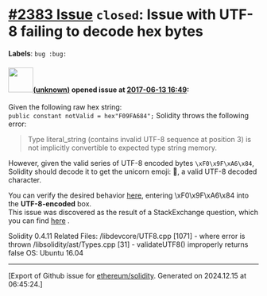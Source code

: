 # [\#2383 Issue](https://github.com/ethereum/solidity/issues/2383) `closed`: Issue with UTF-8 failing to decode hex bytes
**Labels**: `bug :bug:`


#### <img src="(unknown)" width="50">[(unknown)]((unknown)) opened issue at [2017-06-13 16:49](https://github.com/ethereum/solidity/issues/2383):

Given the following raw hex string:<br>
`public constant notValid = hex"F09FA684";`
Solidity throws the following error:  

> Type literal_string (contains invalid UTF-8 sequence at position 3) is not implicitly convertible to
> expected type string memory.

However, given the valid series of UTF-8 encoded bytes `\xF0\x9F\xA6\x84`, Solidity should decode it to get the unicorn emoji: 🦄, a valid UTF-8 decoded character.

You can verify the desired behavior [here](https://mothereff.in/utf-8),
entering \xF0\x9F\xA6\x84 into the **UTF-8-encoded** box.<br>
This issue was discovered as the result of a StackExchange question, which you can find [here](https://ethereum.stackexchange.com/questions/17670/solidity-and-the-mystery-of-the-unicode-unicorn) .<br>

Solidity 0.4.11
Related Files: 
/libdevcore/UTF8.cpp [1071] - where error is thrown
/libsolidity/ast/Types.cpp [31] - validateUTF8() improperly returns false
OS: Ubuntu 16.04






-------------------------------------------------------------------------------



[Export of Github issue for [ethereum/solidity](https://github.com/ethereum/solidity). Generated on 2024.12.15 at 06:45:24.]
